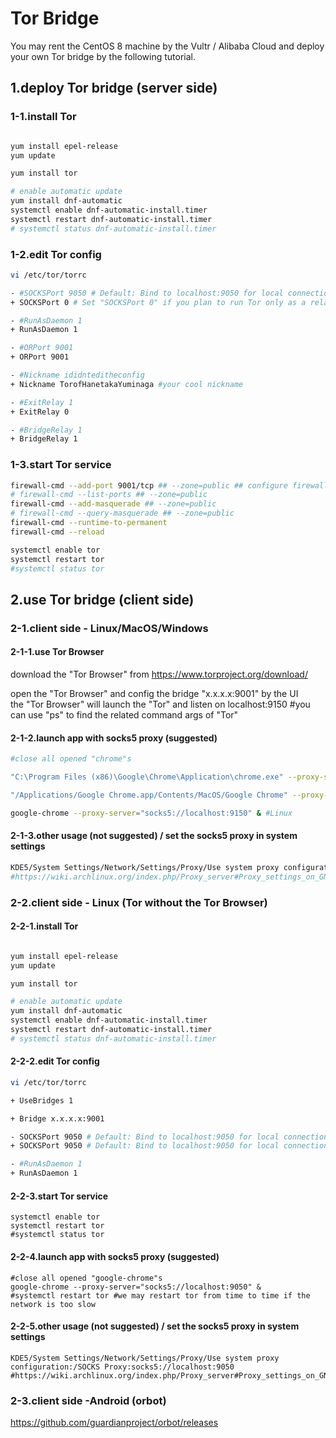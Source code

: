 # Tor Bridge 

You may rent the CentOS 8 machine by the Vultr / Alibaba Cloud and deploy your own Tor bridge by the following tutorial.

## 1\.deploy Tor bridge (server side)

### 1-1\.install Tor  
```bash

yum install epel-release
yum update

yum install tor

# enable automatic update 
yum install dnf-automatic
systemctl enable dnf-automatic-install.timer
systemctl restart dnf-automatic-install.timer
# systemctl status dnf-automatic-install.timer
```

### 1-2\.edit Tor config
```bash
vi /etc/tor/torrc

- #SOCKSPort 9050 # Default: Bind to localhost:9050 for local connections.
+ SOCKSPort 0 # Set "SOCKSPort 0" if you plan to run Tor only as a relay, and not make any local application connections yourself.

- #RunAsDaemon 1
+ RunAsDaemon 1

- #ORPort 9001
+ ORPort 9001

- #Nickname ididnteditheconfig
+ Nickname TorofHanetakaYuminaga #your cool nickname

- #ExitRelay 1
+ ExitRelay 0

- #BridgeRelay 1
+ BridgeRelay 1
```

### 1-3\.start Tor service
```bash
firewall-cmd --add-port 9001/tcp ## --zone=public ## configure firewalld to allow the "ORPort"
# firewall-cmd --list-ports ## --zone=public
firewall-cmd --add-masquerade ## --zone=public
# firewall-cmd --query-masquerade ## --zone=public
firewall-cmd --runtime-to-permanent
firewall-cmd --reload

systemctl enable tor
systemctl restart tor
#systemctl status tor
```

## 2\.use Tor bridge (client side)

### 2-1\.client side - Linux/MacOS/Windows

#### 2-1-1\.use Tor Browser  
download the "Tor Browser" from https://www.torproject.org/download/

open the "Tor Browser" and config the bridge "x.x.x.x:9001" by the UI  
the "Tor Browser" will launch the "Tor" and listen on localhost:9150 #you can use "ps" to find the related command args of "Tor"  

#### 2-1-2\.launch app with socks5 proxy (suggested)
```bash
#close all opened "chrome"s 

"C:\Program Files (x86)\Google\Chrome\Application\chrome.exe" --proxy-server="socks5://localhost:9150" #Windows

"/Applications/Google Chrome.app/Contents/MacOS/Google Chrome" --proxy-server="socks5://localhost:9150" & #MacOS

google-chrome --proxy-server="socks5://localhost:9150" & #Linux
```

#### 2-1-3\.other usage (not suggested) / set the socks5 proxy in system settings  
```bash
KDE5/System Settings/Network/Settings/Proxy/Use system proxy configuration:/SOCKS Proxy:socks5://localhost:9050
#https://wiki.archlinux.org/index.php/Proxy_server#Proxy_settings_on_GNOME3
```

### 2-2\.client side - Linux (Tor without the Tor Browser)

#### 2-2-1\.install Tor  
```bash

yum install epel-release
yum update

yum install tor

# enable automatic update 
yum install dnf-automatic
systemctl enable dnf-automatic-install.timer
systemctl restart dnf-automatic-install.timer
# systemctl status dnf-automatic-install.timer
```

#### 2-2-2\.edit Tor config
```bash
vi /etc/tor/torrc

+ UseBridges 1

+ Bridge x.x.x.x:9001

- SOCKSPort 9050 # Default: Bind to localhost:9050 for local connections.
+ SOCKSPort 9050 # Default: Bind to localhost:9050 for local connections.

- #RunAsDaemon 1
+ RunAsDaemon 1
```

#### 2-2-3\.start Tor service
```shell
systemctl enable tor
systemctl restart tor
#systemctl status tor
```

#### 2-2-4\.launch app with socks5 proxy (suggested)
```shell
#close all opened "google-chrome"s 
google-chrome --proxy-server="socks5://localhost:9050" &
#systemctl restart tor #we may restart tor from time to time if the network is too slow
```

#### 2-2-5\.other usage (not suggested) / set the socks5 proxy in system settings
```shell
KDE5/System Settings/Network/Settings/Proxy/Use system proxy configuration:/SOCKS Proxy:socks5://localhost:9050
#https://wiki.archlinux.org/index.php/Proxy_server#Proxy_settings_on_GNOME3
```

### 2-3\.client side -Android (orbot)
https://github.com/guardianproject/orbot/releases